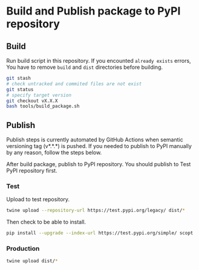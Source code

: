 # Build and Publish package to PyPI repository

## Build

Run build script in this repository.
If you encounted `already exists` errors, You have to remove `build` and `dist` directories before building.

```sh
git stash
# check untracked and commited files are not exist
git status
# specify target version
git checkout vX.X.X
bash tools/build_package.sh
```

## Publish

Publish steps is currently automated by GitHub Actions when semantic versioning tag (v\*.\*.\*) is pushed.
If you needed to publish to PyPI manually by any reason, follow the steps below.

After build package, publish to PyPI repository.
You should publish to Test PyPI repository first.

### Test

Upload to test repository.

```sh
twine upload --repository-url https://test.pypi.org/legacy/ dist/*
```

Then check to be able to install.

```sh
pip install --upgrade --index-url https://test.pypi.org/simple/ scopt
```

### Production

```sh
twine upload dist/*
```
